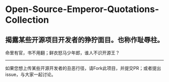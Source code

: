# Open-Source-Emperor-Quotations-Collection

揭露某些开源项目开发者的狰狞面目。也称作耻辱柱。
---
命里有官，书不用翻；鲜衣怒马少年郎，谁人不识开源王？

---
如果您想上传某些开源开发者的丑恶行径，请Fork此项目，并提交PR；或者提出issue，与大家一起讨论。
